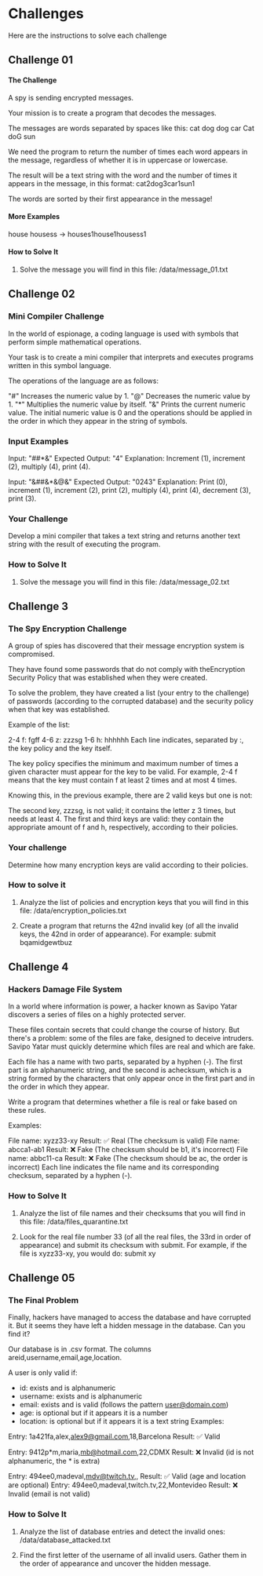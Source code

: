 # Challenges

Here are the instructions to solve each challenge

## Challenge 01

#### The Challenge

A spy is sending encrypted messages.

Your mission is to create a program that decodes the messages.

The messages are words separated by spaces like this: cat dog dog car Cat doG
sun

We need the program to return the number of times each word appears in the
message, regardless of whether it is in uppercase or lowercase.

The result will be a text string with the word and the number of times it
appears in the message, in this format: cat2dog3car1sun1

The words are sorted by their first appearance in the message!

#### More Examples

house housess -> houses1house1housess1

#### How to Solve It

1. Solve the message you will find in this file: /data/message_01.txt

## Challenge 02

### Mini Compiler Challenge

In the world of espionage, a coding language is used with symbols that perform
simple mathematical operations.

Your task is to create a mini compiler that interprets and executes programs
written in this symbol language.

The operations of the language are as follows:

"#" Increases the numeric value by 1. "@" Decreases the numeric value by 1. "\*"
Multiplies the numeric value by itself. "&" Prints the current numeric value.
The initial numeric value is 0 and the operations should be applied in the order
in which they appear in the string of symbols.

### Input Examples

Input: "##\*&" Expected Output: "4" Explanation: Increment (1), increment (2),
multiply (4), print (4).

Input: "&##&\*&@&" Expected Output: "0243" Explanation: Print (0), increment
(1), increment (2), print (2), multiply (4), print (4), decrement (3), print
(3).

### Your Challenge

Develop a mini compiler that takes a text string and returns another text string
with the result of executing the program.

### How to Solve It

1. Solve the message you will find in this file: /data/message_02.txt

## Challenge 3

### The Spy Encryption Challenge

A group of spies has discovered that their message encryption system is
compromised.

They have found some passwords that do not comply with theEncryption Security
Policy that was established when they were created.

To solve the problem, they have created a list (your entry to the challenge) of
passwords (according to the corrupted database) and the security policy when
that key was established.

Example of the list:

2-4 f: fgff 4-6 z: zzzsg 1-6 h: hhhhhh Each line indicates, separated by :, the
key policy and the key itself.

The key policy specifies the minimum and maximum number of times a given
character must appear for the key to be valid. For example, 2-4 f means that the
key must contain f at least 2 times and at most 4 times.

Knowing this, in the previous example, there are 2 valid keys but one is not:

The second key, zzzsg, is not valid; it contains the letter z 3 times, but needs
at least 4. The first and third keys are valid: they contain the appropriate
amount of f and h, respectively, according to their policies.

### Your challenge

Determine how many encryption keys are valid according to their policies.

### How to solve it

1. Analyze the list of policies and encryption keys that you will find in this
   file: /data/encryption_policies.txt

2. Create a program that returns the 42nd invalid key (of all the invalid keys,
   the 42nd in order of appearance). For example: submit bqamidgewtbuz

## Challenge 4

### Hackers Damage File System

In a world where information is power, a hacker known as Savipo Yatar discovers
a series of files on a highly protected server.

These files contain secrets that could change the course of history. But there's
a problem: some of the files are fake, designed to deceive intruders. Savipo
Yatar must quickly determine which files are real and which are fake.

Each file has a name with two parts, separated by a hyphen (-). The first part
is an alphanumeric string, and the second is achecksum, which is a string formed
by the characters that only appear once in the first part and in the order in
which they appear.

Write a program that determines whether a file is real or fake based on these
rules.

Examples:

File name: xyzz33-xy Result: ✅ Real (The checksum is valid) File name:
abcca1-ab1 Result: ❌ Fake (The checksum should be b1, it's incorrect) File
name: abbc11-ca Result: ❌ Fake (The checksum should be ac, the order is
incorrect) Each line indicates the file name and its corresponding checksum,
separated by a hyphen (-).

### How to Solve It

1. Analyze the list of file names and their checksums that you will find in this
   file: /data/files_quarantine.txt

2. Look for the real file number 33 (of all the real files, the 33rd in order of
   appearance) and submit its checksum with submit. For example, if the file is
   xyzz33-xy, you would do: submit xy

## Challenge 05

### The Final Problem

Finally, hackers have managed to access the database and have corrupted it. But
it seems they have left a hidden message in the database. Can you find it?

Our database is in .csv format. The columns areid,username,email,age,location.

A user is only valid if:

- id: exists and is alphanumeric
- username: exists and is alphanumeric
- email: exists and is valid (follows the pattern user@domain.com)
- age: is optional but if it appears it is a number
- location: is optional but if it appears it is a text string Examples:

Entry: 1a421fa,alex,alex9@gmail.com,18,Barcelona Result: ✅ Valid

Entry: 9412p*m,maria,mb@hotmail.com,22,CDMX Result: ❌ Invalid (id is not
alphanumeric, the * is extra)

Entry: 494ee0,madeval,mdv@twitch.tv,, Result: ✅ Valid (age and location are
optional) Entry: 494ee0,madeval,twitch.tv,22,Montevideo Result: ❌ Invalid
(email is not valid)

### How to Solve It

1. Analyze the list of database entries and detect the invalid ones:
   /data/database_attacked.txt

2. Find the first letter of the username of all invalid users. Gather them in
   the order of appearance and uncover the hidden message.
